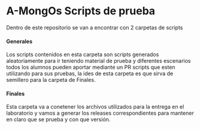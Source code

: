 # A-MongOs Scripts de prueba

Dentro de este repositorio se van a encontrar con 2 carpetas de scripts

#### Generales
Los scripts contenidos en esta carpeta son scripts generados aleatoriamente para ir teniendo material de prueba y diferentes escenarios todos los alumnos pueden aportar mediante un PR scripts que esten utilizando para sus pruebas, la ides de esta carpeta es que sirva de semillero para la carpeta de Finales.

#### Finales
Esta carpeta va a conetener los archivos utilizados para la entrega en el laboratorio y vamos a generar los releases correspondientes para mantener en claro que se prueba y con que versión.